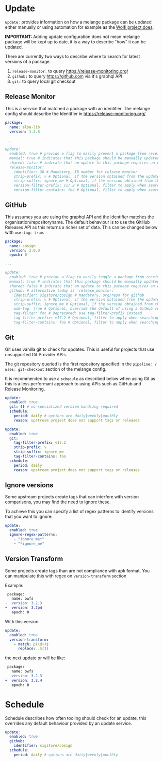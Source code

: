 # Update

`update:` provides information on how a melange package can be updated either manually or using automation for example as the [Wolfi project does](https://github.com/wolfi-dev/wolfictl/blob/main/docs/update.md).

__IMPORTANT:__ Adding update configuration does not mean melange package will be kept up to date, it is a way to describe "how"
it can be updated.

There are currently two ways to describe where to search for latest versions of a package.

 1. `release-monitor:` to query https://release-monitoring.org/
 2. `github:` to query https://github.com via it's graphql API
 3. `git:` to query local git checkout

## Release Monitor

This is a service that matched a package with an identifier.  The melange config should describe the Identifier in https://release-monitoring.org/

```yaml
package:
  name: alsa-lib
  version: 1.2.8

...

update:
  enabled: true # provide a flag to easily prevent a package from receiving auto update PRs
  manual: true # indicates that this package should be manually updated, usually taking care over special version numbers which can be hard to automate
  shared: false # indicate that an update to this package requires an epoch bump of downstream dependencies, e.g. golang, java
  release-monitor:
    identifier: 38 # Mandatory, ID number for release monitor
    strip-prefix: v # Optional, if the version obtained from the update service contains a prefix which should be ignored
    strip-suffix: ignore_me # Optional, if the version obtained from the update service contains a suffix which should be ignored
    version-filter-prefix: v17.2 # Optional, filter to apply when searching versions with a prefix
    version-filter-contains: foo # Optional, filter to apply when searching versions with any match
```

## GitHub

This assumes you are using the graphql API and the Identifier matches the organisation/repositoryname.  The default behaviour is to use the GitHub Releases API as this returns a richer set of data.  This can be changed below with `use-tag: true`.

```yaml
package:
  name: cosign
  version: 2.0.0
  epoch: 0

...

update:
  enabled: true # provide a flag to easily toggle a package from receiving auto update PRs
  manual: true # indicates that this package should be manually updated, usually taking care over special version numbers which can be hard to automate
  shared: false # indicate that an update to this package requires an epoch bump of downstream dependencies, e.g. golang, java
  github: # alternative today is `release_monitor:`
    identifier: sigstore/cosign # Mandatory, org/repo for github
    strip-prefix: v # Optional, if the version obtained from the update service contains a prefix which should be ignored
    strip-suffix: ignore_me # Optional, if the version obtained from the update service contains a suffix which should be ignored
    use-tag: true # Optional, override the default of using a GitHub release to identify related tag to fetch.  Not all projects use GitHub releases but just use tags
    tag-filter: foo # Deprecated: Use tag-filter-prefix instead
    tag-filter-prefix: v17.2 # Optional, filter to apply when searching tags with a prefix on a GitHub repository, some repos maintain a mixture of tags for different major versions for example
    tag-filter-contains: foo # Optional, filter to apply when searching tags with any match on a GitHub repository, some repos maintain a mixture of tags for different major versions for example
```

## Git

Git uses vanilla git to check for updates.  This is useful for projects that use unsupported Git Provider APIs.

The git repository queried is the first repository specified in the `pipeline: / uses: git-checkout` section of the melange config.

It is recommended to use a `schedule` as described below when using Git as this is a less performant approach to using APIs such as GitHub and Release Monitoring.

```yaml
update:
  enabled: true
  git: {} # no specialized version handling required
  schedule:
    period: daily # options are daily|weekly|monthly
    reason: upstream project does not support tags or releases
```

```yaml
update:
  enabled: true
  git:
    tag-filter-prefix: v17.2
    strip-prefix: v
    strip-suffix: ignore_me
    tag-filter-contains: foo
  schedule:
    period: daily
    reason: upstream project does not support tags or releases
```

## Ignore versions

Some upstream projects create tags that can interfere with version comparisons, you may find the need to ignore these.

To achieve this you can specify a list of regex patterns to identify versions that you want to ignore:

```yaml
update:
  enabled: true
  ignore-regex-patterns:
    - "ignore_me*"
    - "*ignore_me"
```

## Version Transform

Some projects create tags than are not compliance with apk format. You can manipulate this with regex on `version-transform` section.

Example:

```patch
 package:
   name: owfs
-  version: 3.2.3
+  version: 3.2p4
   epoch: 0
```

With this version
```yaml
update:
  enabled: true
  version-transform:
    - match: p(\d+)$
      replace: .${1}
```

the next update pr will be like:

```patch
 package:
   name: owfs
-  version: 3.2.3
+  version: 3.2.4
   epoch: 0
```

# Schedule

Schedule describes how often tooling should check for an update, this overrides any default behaviour provided by an update service.

```yaml
update:
  enabled: true
  github:
    identifier: sigstore/cosign 
  schedule:
    period: daily # options are daily|weekly|monthly
```
